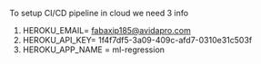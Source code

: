 To setup CI/CD pipeline in cloud we need 3 info

1. HEROKU_EMAIL= fabaxip185@avidapro.com
2. HEROKU_API_KEY= 1f4f7df5-3a09-409c-afd7-0310e31c503f
3. HEROKU_APP_NAME = ml-regression